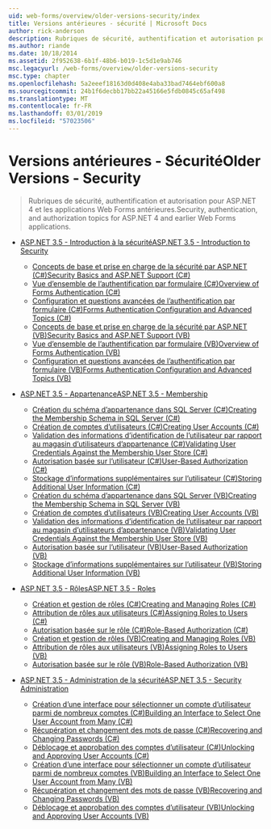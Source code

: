 ```yaml
---
uid: web-forms/overview/older-versions-security/index
title: Versions antérieures - sécurité | Microsoft Docs
author: rick-anderson
description: Rubriques de sécurité, authentification et autorisation pour ASP.NET 4 et les applications Web Forms antérieures.
ms.author: riande
ms.date: 10/18/2014
ms.assetid: 2f952638-6b1f-48b6-b019-1c5d1e9ab746
msc.legacyurl: /web-forms/overview/older-versions-security
msc.type: chapter
ms.openlocfilehash: 5a2eeef18163d0d408e4aba33bad7464ebf600a8
ms.sourcegitcommit: 24b1f6decbb17bb22a45166e5fdb0845c65af498
ms.translationtype: MT
ms.contentlocale: fr-FR
ms.lasthandoff: 03/01/2019
ms.locfileid: "57023506"
---
```

<a name="older-versions---security"></a><span data-ttu-id="730c1-103">Versions antérieures - Sécurité</span><span class="sxs-lookup"><span data-stu-id="730c1-103">Older Versions - Security</span></span>
====================
> <span data-ttu-id="730c1-104">Rubriques de sécurité, authentification et autorisation pour ASP.NET 4 et les applications Web Forms antérieures.</span><span class="sxs-lookup"><span data-stu-id="730c1-104">Security, authentication, and authorization topics for ASP.NET 4 and earlier Web Forms applications.</span></span>


- [<span data-ttu-id="730c1-105">ASP.NET 3.5 - Introduction à la sécurité</span><span class="sxs-lookup"><span data-stu-id="730c1-105">ASP.NET 3.5 - Introduction to Security</span></span>](introduction/index.md)

    - [<span data-ttu-id="730c1-106">Concepts de base et prise en charge de la sécurité par ASP.NET (C#)</span><span class="sxs-lookup"><span data-stu-id="730c1-106">Security Basics and ASP.NET Support (C#)</span></span>](introduction/security-basics-and-asp-net-support-cs.md)
    - [<span data-ttu-id="730c1-107">Vue d’ensemble de l’authentification par formulaire (C#)</span><span class="sxs-lookup"><span data-stu-id="730c1-107">Overview of Forms Authentication (C#)</span></span>](introduction/an-overview-of-forms-authentication-cs.md)
    - [<span data-ttu-id="730c1-108">Configuration et questions avancées de l’authentification par formulaire (C#)</span><span class="sxs-lookup"><span data-stu-id="730c1-108">Forms Authentication Configuration and Advanced Topics (C#)</span></span>](introduction/forms-authentication-configuration-and-advanced-topics-cs.md)
    - [<span data-ttu-id="730c1-109">Concepts de base et prise en charge de la sécurité par ASP.NET (VB)</span><span class="sxs-lookup"><span data-stu-id="730c1-109">Security Basics and ASP.NET Support (VB)</span></span>](introduction/security-basics-and-asp-net-support-vb.md)
    - [<span data-ttu-id="730c1-110">Vue d’ensemble de l’authentification par formulaire (VB)</span><span class="sxs-lookup"><span data-stu-id="730c1-110">Overview of Forms Authentication (VB)</span></span>](introduction/an-overview-of-forms-authentication-vb.md)
    - [<span data-ttu-id="730c1-111">Configuration et questions avancées de l’authentification par formulaire (VB)</span><span class="sxs-lookup"><span data-stu-id="730c1-111">Forms Authentication Configuration and Advanced Topics (VB)</span></span>](introduction/forms-authentication-configuration-and-advanced-topics-vb.md)
- [<span data-ttu-id="730c1-112">ASP.NET 3.5 - Appartenance</span><span class="sxs-lookup"><span data-stu-id="730c1-112">ASP.NET 3.5 - Membership</span></span>](membership/index.md)

    - [<span data-ttu-id="730c1-113">Création du schéma d’appartenance dans SQL Server (C#)</span><span class="sxs-lookup"><span data-stu-id="730c1-113">Creating the Membership Schema in SQL Server (C#)</span></span>](membership/creating-the-membership-schema-in-sql-server-cs.md)
    - [<span data-ttu-id="730c1-114">Création de comptes d’utilisateurs (C#)</span><span class="sxs-lookup"><span data-stu-id="730c1-114">Creating User Accounts (C#)</span></span>](membership/creating-user-accounts-cs.md)
    - [<span data-ttu-id="730c1-115">Validation des informations d’identification de l’utilisateur par rapport au magasin d’utilisateurs d’appartenance (C#)</span><span class="sxs-lookup"><span data-stu-id="730c1-115">Validating User Credentials Against the Membership User Store (C#)</span></span>](membership/validating-user-credentials-against-the-membership-user-store-cs.md)
    - [<span data-ttu-id="730c1-116">Autorisation basée sur l’utilisateur (C#)</span><span class="sxs-lookup"><span data-stu-id="730c1-116">User-Based Authorization (C#)</span></span>](membership/user-based-authorization-cs.md)
    - [<span data-ttu-id="730c1-117">Stockage d’informations supplémentaires sur l’utilisateur (C#)</span><span class="sxs-lookup"><span data-stu-id="730c1-117">Storing Additional User Information (C#)</span></span>](membership/storing-additional-user-information-cs.md)
    - [<span data-ttu-id="730c1-118">Création du schéma d’appartenance dans SQL Server (VB)</span><span class="sxs-lookup"><span data-stu-id="730c1-118">Creating the Membership Schema in SQL Server (VB)</span></span>](membership/creating-the-membership-schema-in-sql-server-vb.md)
    - [<span data-ttu-id="730c1-119">Création de comptes d’utilisateurs (VB)</span><span class="sxs-lookup"><span data-stu-id="730c1-119">Creating User Accounts (VB)</span></span>](membership/creating-user-accounts-vb.md)
    - [<span data-ttu-id="730c1-120">Validation des informations d’identification de l’utilisateur par rapport au magasin d’utilisateurs d’appartenance (VB)</span><span class="sxs-lookup"><span data-stu-id="730c1-120">Validating User Credentials Against the Membership User Store (VB)</span></span>](membership/validating-user-credentials-against-the-membership-user-store-vb.md)
    - [<span data-ttu-id="730c1-121">Autorisation basée sur l’utilisateur (VB)</span><span class="sxs-lookup"><span data-stu-id="730c1-121">User-Based Authorization (VB)</span></span>](membership/user-based-authorization-vb.md)
    - [<span data-ttu-id="730c1-122">Stockage d’informations supplémentaires sur l’utilisateur (VB)</span><span class="sxs-lookup"><span data-stu-id="730c1-122">Storing Additional User Information (VB)</span></span>](membership/storing-additional-user-information-vb.md)
- [<span data-ttu-id="730c1-123">ASP.NET 3.5 - Rôles</span><span class="sxs-lookup"><span data-stu-id="730c1-123">ASP.NET 3.5 - Roles</span></span>](roles/index.md)

    - [<span data-ttu-id="730c1-124">Création et gestion de rôles (C#)</span><span class="sxs-lookup"><span data-stu-id="730c1-124">Creating and Managing Roles (C#)</span></span>](roles/creating-and-managing-roles-cs.md)
    - [<span data-ttu-id="730c1-125">Attribution de rôles aux utilisateurs (C#)</span><span class="sxs-lookup"><span data-stu-id="730c1-125">Assigning Roles to Users (C#)</span></span>](roles/assigning-roles-to-users-cs.md)
    - [<span data-ttu-id="730c1-126">Autorisation basée sur le rôle (C#)</span><span class="sxs-lookup"><span data-stu-id="730c1-126">Role-Based Authorization (C#)</span></span>](roles/role-based-authorization-cs.md)
    - [<span data-ttu-id="730c1-127">Création et gestion de rôles (VB)</span><span class="sxs-lookup"><span data-stu-id="730c1-127">Creating and Managing Roles (VB)</span></span>](roles/creating-and-managing-roles-vb.md)
    - [<span data-ttu-id="730c1-128">Attribution de rôles aux utilisateurs (VB)</span><span class="sxs-lookup"><span data-stu-id="730c1-128">Assigning Roles to Users (VB)</span></span>](roles/assigning-roles-to-users-vb.md)
    - [<span data-ttu-id="730c1-129">Autorisation basée sur le rôle (VB)</span><span class="sxs-lookup"><span data-stu-id="730c1-129">Role-Based Authorization (VB)</span></span>](roles/role-based-authorization-vb.md)
- [<span data-ttu-id="730c1-130">ASP.NET 3.5 - Administration de la sécurité</span><span class="sxs-lookup"><span data-stu-id="730c1-130">ASP.NET 3.5 - Security Administration</span></span>](admin/index.md)

    - [<span data-ttu-id="730c1-131">Création d’une interface pour sélectionner un compte d’utilisateur parmi de nombreux comptes (C#)</span><span class="sxs-lookup"><span data-stu-id="730c1-131">Building an Interface to Select One User Account from Many (C#)</span></span>](admin/building-an-interface-to-select-one-user-account-from-many-cs.md)
    - [<span data-ttu-id="730c1-132">Récupération et changement des mots de passe (C#)</span><span class="sxs-lookup"><span data-stu-id="730c1-132">Recovering and Changing Passwords (C#)</span></span>](admin/recovering-and-changing-passwords-cs.md)
    - [<span data-ttu-id="730c1-133">Déblocage et approbation des comptes d’utilisateur (C#)</span><span class="sxs-lookup"><span data-stu-id="730c1-133">Unlocking and Approving User Accounts (C#)</span></span>](admin/unlocking-and-approving-user-accounts-cs.md)
    - [<span data-ttu-id="730c1-134">Création d’une interface pour sélectionner un compte d’utilisateur parmi de nombreux comptes (VB)</span><span class="sxs-lookup"><span data-stu-id="730c1-134">Building an Interface to Select One User Account from Many (VB)</span></span>](admin/building-an-interface-to-select-one-user-account-from-many-vb.md)
    - [<span data-ttu-id="730c1-135">Récupération et changement des mots de passe (VB)</span><span class="sxs-lookup"><span data-stu-id="730c1-135">Recovering and Changing Passwords (VB)</span></span>](admin/recovering-and-changing-passwords-vb.md)
    - [<span data-ttu-id="730c1-136">Déblocage et approbation des comptes d’utilisateur (VB)</span><span class="sxs-lookup"><span data-stu-id="730c1-136">Unlocking and Approving User Accounts (VB)</span></span>](admin/unlocking-and-approving-user-accounts-vb.md)
